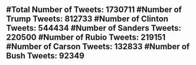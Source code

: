 #Total Number of Tweets: 1730711 
#Number of Trump Tweets: 812733
#Number of Clinton Tweets: 544434
#Number of Sanders Tweets: 220500
#Number of Rubio Tweets: 219151
#Number of Carson Tweets: 132833
#Number of Bush Tweets: 92349
---
